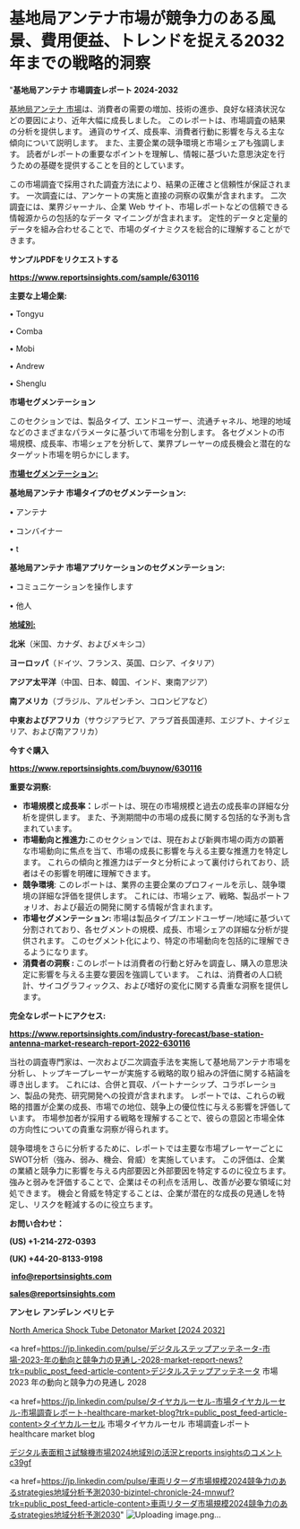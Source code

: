 # 基地局アンテナ市場が競争力のある風景、費用便益、トレンドを捉える2032年までの戦略的洞察

"<strong>基地局アンテナ 市場調査レポート 2024-2032</strong>

<a href=https://www.reportsinsights.com/sample/630116>基地局アンテナ 市場</a>は、消費者の需要の増加、技術の進歩、良好な経済状況などの要因により、近年大幅に成長しました。 このレポートは、市場調査の結果の分析を提供します。 通貨のサイズ、成長率、消費者行動に影響を与える主な傾向について説明します。 また、主要企業の競争環境と市場シェアも強調します。 読者がレポートの重要なポイントを理解し、情報に基づいた意思決定を行うための基礎を提供することを目的としています。

この市場調査で採用された調査方法により、結果の正確さと信頼性が保証されます。 一次調査には、アンケートの実施と直接の洞察の収集が含まれます。 二次調査には、業界ジャーナル、企業 Web サイト、市場レポートなどの信頼できる情報源からの包括的なデータ マイニングが含まれます。 定性的データと定量的データを組み合わせることで、市場のダイナミクスを総合的に理解することができます。

<strong><b>サンプルPDFをリクエストする</b></strong>

<a href=https://www.reportsinsights.com/sample/630116><strong><u>https://www.reportsinsights.com/sample/630116</u></strong></a>

<strong>主要な上場企業:</strong>

• Tongyu

• Comba

• Mobi

• Andrew

• Shenglu

<strong>市場セグメンテーション</strong>

このセクションでは、製品タイプ、エンドユーザー、流通チャネル、地理的地域などのさまざまなパラメータに基づいて市場を分割します。 各セグメントの市場規模、成長率、市場シェアを分析して、業界プレーヤーの成長機会と潜在的なターゲット市場を明らかにします。

<strong><u>市場セグメンテーション</u></strong><strong><u>:</u></strong>

<strong>基地局アンテナ 市場タイプのセグメンテーション:</strong>

• アンテナ

• コンバイナー

• t

<strong>基地局アンテナ 市場アプリケーションのセグメンテーション:</strong>

• コミュニケーションを操作します

• 他人

<strong><u>地域別</u></strong><strong><u>:</u></strong>

<strong>北米</strong>（米国、カナダ、およびメキシコ）

<strong>ヨーロッパ</strong>（ドイツ、フランス、英国、ロシア、イタリア）

<strong>アジア太平洋</strong>（中国、日本、韓国、インド、東南アジア）

<strong>南アメリカ</strong>（ブラジル、アルゼンチン、コロンビアなど）

<strong>中東およびアフリカ</strong>（サウジアラビア、アラブ首長国連邦、エジプト、ナイジェリア、および南アフリカ）

<strong>今すぐ購入</strong>

<a href=https://www.reportsinsights.com/buynow/630116><strong><u>https://www.reportsinsights.com/buynow/630116</u></strong></a>

<strong>重要な洞察:</strong>
<ul>
  <li><strong>市場規模と成長率：</strong>レポートは、現在の市場規模と過去の成長率の詳細な分析を提供します。 また、予測期間中の市場の成長に関する包括的な予測も含まれています。</li>
  <li><strong>市場動向と推進力:</strong>このセクションでは、現在および新興市場の両方の顕著な市場動向に焦点を当て、市場の成長に影響を与える主要な推進力を特定します。 これらの傾向と推進力はデータと分析によって裏付けられており、読者はその影響を明確に理解できます。</li>
  <li><strong>競争環境</strong>: このレポートは、業界の主要企業のプロフィールを示し、競争環境の詳細な評価を提供します。 これには、市場シェア、戦略、製品ポートフォリオ、および最近の開発に関する情報が含まれます。</li>
  <li><strong>市場セグメンテーション: </strong>市場は製品タイプ/エンドユーザー/地域に基づいて分割されており、各セグメントの規模、成長、市場シェアの詳細な分析が提供されます。 このセグメント化により、特定の市場動向を包括的に理解できるようになります。</li>
  <li><strong>消費者の洞察 : </strong>このレポートは消費者の行動と好みを調査し、購入の意思決定に影響を与える主要な要因を強調しています。 これは、消費者の人口統計、サイコグラフィックス、および嗜好の変化に関する貴重な洞察を提供します。</li>
</ul>
<strong>完全なレポートにアクセス:</strong>

<a href=https://www.reportsinsights.com/industry-forecast/base-station-antenna-market-research-report-2022-630116><strong><u><b>https://www.reportsinsights.com/industry-forecast/base-station-antenna-market-research-report-2022-630116</b></u></strong></a>

当社の調査専門家は、一次および二次調査手法を実施して基地局アンテナ市場を分析し、トップキープレーヤーが実施する戦略的取り組みの評価に関する結論を導き出します。 これには、合併と買収、パートナーシップ、コラボレーション、製品の発売、研究開発への投資が含まれます。 レポートでは、これらの戦略的措置が企業の成長、市場での地位、競争上の優位性に与える影響を評価しています。 市場参加者が採用する戦略を理解することで、彼らの意図と市場全体の方向性についての貴重な洞察が得られます。

競争環境をさらに分析するために、レポートでは主要な市場プレーヤーごとにSWOT分析（強み、弱み、機会、脅威）を実施しています。 この評価は、企業の業績と競争力に影響を与える内部要因と外部要因を特定するのに役立ちます。 強みと弱みを評価することで、企業はその利点を活用し、改善が必要な領域に対処できます。 機会と脅威を特定することは、企業が潜在的な成長の見通しを特定し、リスクを軽減するのに役立ちます。

<strong>お問い合わせ：</strong>

<strong>(US) +1-214-272-0393</strong>

<strong>(UK) +44-20-8133-9198</strong>

<strong> </strong><a href=info@reportsinsights.com><strong><u>info@reportsinsights.com</u></strong></a>

<a href=sales@reportsinsights.com><strong><u>sales@reportsinsights.com</u></strong></a>

<strong>アンセレ アンデレン ベリヒテ</strong>

<a href=https://www.linkedin.com/pulse/north-america-shock-tube-detonator-market-a6vwe/>North America Shock Tube Detonator Market [2024 2032]</a>

<a href=https://jp.linkedin.com/pulse/デジタルステップアッテネータ-市場-2023-年の動向と競争力の見通し-2028-market-report-news?trk=public_post_feed-article-content>デジタルステップアッテネータ 市場 2023 年の動向と競争力の見通し 2028</a>

<a href=https://jp.linkedin.com/pulse/タイヤカルーセル-市場タイヤカルーセル-市場調査レポート-healthcare-market-blog?trk=public_post_feed-article-content>タイヤカルーセル 市場タイヤカルーセル 市場調査レポート healthcare market blog</a>

<a href=https://www.linkedin.com/pulse/デジタル表面粗さ試験機市場2024地域別の活況とreports-insightsのコメント-c39gf/>デジタル表面粗さ試験機市場2024地域別の活況とreports insightsのコメント c39gf</a>

<a href=https://jp.linkedin.com/pulse/車両リターダ市場規模2024競争力のあるstrategies地域分析予測2030-bizintel-chronicle-24-mnwuf?trk=public_post_feed-article-content>車両リターダ市場規模2024競争力のあるstrategies地域分析予測2030</a>"
![Uploading image.png…]()
